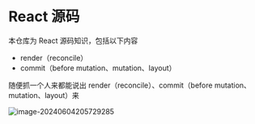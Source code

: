 # React 源码

本仓库为 React 源码知识，包括以下内容

- render（reconcile）
- commit（before mutation、mutation、layout）

随便抓一个人来都能说出 render（reconcile）、commit（before mutation、mutation、layout）来

![image-20240604205729285](D:/%E6%96%87%E4%BB%B6/typora%E5%9B%BE%E7%89%87/image-20240604205729285.png)
